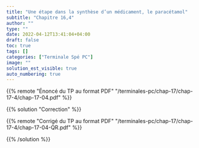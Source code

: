 ```yaml
---
title: "Une étape dans la synthèse d’un médicament, le paracétamol"
subtitle: "Chapitre 16,4"
author: ""
type: ""
date: 2022-04-12T13:41:04+04:00
draft: false
toc: true
tags: []
categories: ["Terminale Spé PC"]
image: ""
solution_est_visible: true
auto_numbering: true
---
```



{{% remote "Énoncé du TP au format PDF" "/terminales-pc/chap-17/chap-17-4/chap-17-04.pdf" %}}

{{% solution "Correction" %}}

{{% remote "Corrigé du TP au format PDF" "/terminales-pc/chap-17/chap-17-4/chap-17-04-QR.pdf" %}}

{{% /solution %}}
